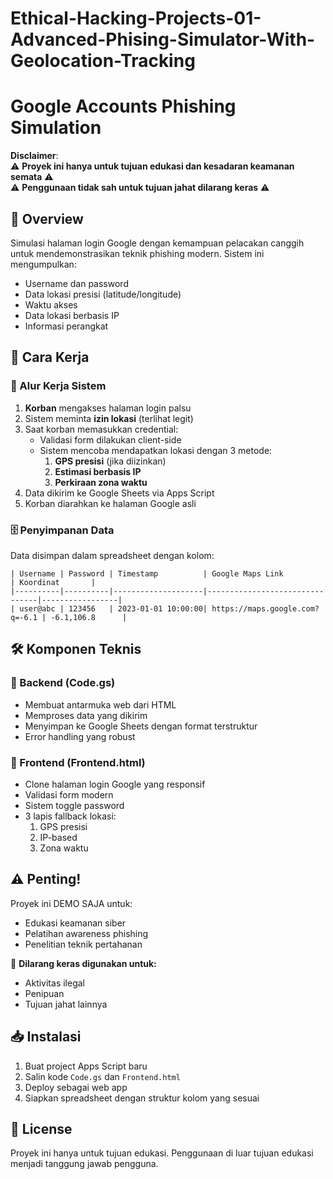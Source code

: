 # Ethical-Hacking-Projects-01-Advanced-Phising-Simulator-With-Geolocation-Tracking
# Google Accounts Phishing Simulation

**Disclaimer**:  
⚠ **Proyek ini hanya untuk tujuan edukasi dan kesadaran keamanan semata** ⚠  
⚠ **Penggunaan tidak sah untuk tujuan jahat dilarang keras** ⚠

## 📌 Overview

Simulasi halaman login Google dengan kemampuan pelacakan canggih untuk mendemonstrasikan teknik phishing modern. Sistem ini mengumpulkan:

- Username dan password
- Data lokasi presisi (latitude/longitude)
- Waktu akses
- Data lokasi berbasis IP
- Informasi perangkat

## 🔧 Cara Kerja

### 📍 Alur Kerja Sistem
1. **Korban** mengakses halaman login palsu
2. Sistem meminta **izin lokasi** (terlihat legit)
3. Saat korban memasukkan credential:
   - Validasi form dilakukan client-side
   - Sistem mencoba mendapatkan lokasi dengan 3 metode:
     1. **GPS presisi** (jika diizinkan)
     2. **Estimasi berbasis IP**
     3. **Perkiraan zona waktu**
4. Data dikirim ke Google Sheets via Apps Script
5. Korban diarahkan ke halaman Google asli

### 🗄️ Penyimpanan Data
Data disimpan dalam spreadsheet dengan kolom:
```
| Username | Password | Timestamp          | Google Maps Link               | Koordinat       |
|----------|----------|--------------------|--------------------------------|-----------------|
| user@abc | 123456   | 2023-01-01 10:00:00| https://maps.google.com?q=-6.1 | -6.1,106.8      |
```

## 🛠️ Komponen Teknis

### 🔌 Backend (Code.gs)
- Membuat antarmuka web dari HTML
- Memproses data yang dikirim
- Menyimpan ke Google Sheets dengan format terstruktur
- Error handling yang robust

### 🎨 Frontend (Frontend.html)
- Clone halaman login Google yang responsif
- Validasi form modern
- Sistem toggle password
- 3 lapis fallback lokasi:
  1. GPS presisi
  2. IP-based
  3. Zona waktu

## ⚠️ Penting!
Proyek ini DEMO SAJA untuk:
- Edukasi keamanan siber
- Pelatihan awareness phishing
- Penelitian teknik pertahanan

🚫 **Dilarang keras digunakan untuk:**
- Aktivitas ilegal
- Penipuan
- Tujuan jahat lainnya

## 📥 Instalasi
1. Buat project Apps Script baru
2. Salin kode `Code.gs` dan `Frontend.html`
3. Deploy sebagai web app
4. Siapkan spreadsheet dengan struktur kolom yang sesuai

## 📜 License
Proyek ini hanya untuk tujuan edukasi. Penggunaan di luar tujuan edukasi menjadi tanggung jawab pengguna.
